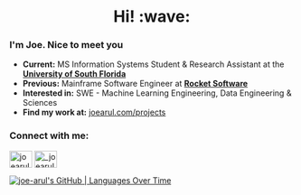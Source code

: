 <h1 align='center'> Hi! :wave:</h1>

### I'm Joe. Nice to meet you 

- **Current:** MS Information Systems Student & Research Assistant at the [**University of South Florida**](https://www.usf.edu/)
- **Previous:** Mainframe Software Engineer at [**Rocket Software**](https://www.rocketsoftware.com)
- **Interested in:**  SWE - Machine Learning Engineering, Data Engineering & Sciences
- **Find my work at:** [joearul.com/projects](https://joearul.com/projects/)

<h3 align="left">Connect with me:</h3>
<p align="left">
<a href="https://linkedin.com/in/joearul" target="blank"><img align="center" src="https://raw.githubusercontent.com/rahuldkjain/github-profile-readme-generator/master/src/images/icons/Social/linked-in-alt.svg" alt="joearul" height="30" width="40" /></a>
<a href="https://instagram.com/_joearul" target="blank"><img align="center" src="https://raw.githubusercontent.com/rahuldkjain/github-profile-readme-generator/master/src/images/icons/Social/instagram.svg" alt="_joearul" height="30" width="40" /></a>
  
</p>


[![joe-arul's GitHub | Languages Over Time](https://stats.quine.sh/joe-arul/languages-over-time?theme=light)](https://quine.sh?utm_source=widgets&utm_campaign=joe-arul)



  
<!--
**joe-arul/joe-arul** is a ✨ _special_ ✨ repository because its `README.md` (this file) appears on your GitHub profile.

Here are some ideas to get you started:

- 🔭 I’m currently working on ...
- 🌱 I’m currently learning ...
- 👯 I’m looking to collaborate on ...
- 🤔 I’m looking for help with ...
- 💬 Ask me about ...
- 📫 How to reach me: ...
- 😄 Pronouns: ...
- ⚡ Fun fact: ...
-->
